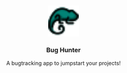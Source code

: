 <!-- PROJECT LOGO -->
<br />
<p align="center">
  <a href="https://github.com/LeonardoMeireles/Bug-Hunter">
    <img src="Assets/bh_Icon.png" alt="Logo" width="80" height="80">
  </a>

  <h3 align="center">Bug Hunter</h3>

  <p align="center">
    A bugtracking app to jumpstart your projects!
  </p>
</p>
